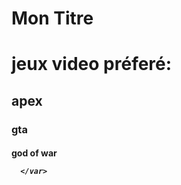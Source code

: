 # Mon Titre 
<ls>
  <h1> jeux video préferé:
   <h2> apex
    <h3> gta
      <h4> god of war
</ls>
<var>
      
      
      
      </var>
